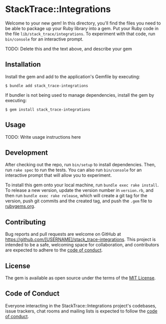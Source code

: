 # StackTrace::Integrations

Welcome to your new gem! In this directory, you'll find the files you need to be able to package up your Ruby library into a gem. Put your Ruby code in the file `lib/stack_trace/integrations`. To experiment with that code, run `bin/console` for an interactive prompt.

TODO: Delete this and the text above, and describe your gem

## Installation

Install the gem and add to the application's Gemfile by executing:

    $ bundle add stack_trace-integrations

If bundler is not being used to manage dependencies, install the gem by executing:

    $ gem install stack_trace-integrations

## Usage

TODO: Write usage instructions here

## Development

After checking out the repo, run `bin/setup` to install dependencies. Then, run `rake spec` to run the tests. You can also run `bin/console` for an interactive prompt that will allow you to experiment.

To install this gem onto your local machine, run `bundle exec rake install`. To release a new version, update the version number in `version.rb`, and then run `bundle exec rake release`, which will create a git tag for the version, push git commits and the created tag, and push the `.gem` file to [rubygems.org](https://rubygems.org).

## Contributing

Bug reports and pull requests are welcome on GitHub at https://github.com/[USERNAME]/stack_trace-integrations. This project is intended to be a safe, welcoming space for collaboration, and contributors are expected to adhere to the [code of conduct](https://github.com/[USERNAME]/stack_trace-integrations/blob/master/CODE_OF_CONDUCT.md).

## License

The gem is available as open source under the terms of the [MIT License](https://opensource.org/licenses/MIT).

## Code of Conduct

Everyone interacting in the StackTrace::Integrations project's codebases, issue trackers, chat rooms and mailing lists is expected to follow the [code of conduct](https://github.com/[USERNAME]/stack_trace-integrations/blob/master/CODE_OF_CONDUCT.md).
